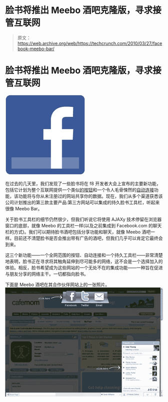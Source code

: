 # 脸书将推出 Meebo 酒吧克隆版，寻求接管互联网

> 原文：<https://web.archive.org/web/https://techcrunch.com/2010/03/27/facebook-meebo-bar/>

# 脸书将推出 Meebo 酒吧克隆版，寻求接管互联网

![](img/ec71b9d149fc063ecb916c8ca77ca964.png)

在过去的几天里，我们发现了一些脸书将在 f8 开发者大会上宣布的主要新功能，包括它计划为整个互联网提供一个类似[的按钮](https://web.archive.org/web/20221206202320/https://beta.techcrunch.com/2010/03/25/facebook-to-release-a-like-button-for-the-whole-darn-internet/)和一个令人毛骨悚然的[自动连接](https://web.archive.org/web/20221206202320/https://beta.techcrunch.com/2010/03/26/facebooks-plan-to-automatically-share-your-data-with-sites-you-never-signed-up-for/)功能，该功能将与你从未注册过的网站共享你的数据。现在，我们从多个渠道获悉该公司计划推出的第三款主要产品:第三方网站可以集成的持久脸书工具栏，听起来很像 Meebo Bar。

关于脸书工具栏的细节仍然很少，但我们听说它将使用 AJAXy 技术停留在浏览器窗口的底部，就像 Meebo 的工具栏一样(以及之前集成到 Facebook.com 的聊天栏的方式)。我们可以期待脸书酒吧包括分享功能和聊天，就像 Meebo 酒吧一样。目前还不清楚脸书是否会推出带有广告的酒吧，但我们几乎可以肯定它最终会到来。

这三个新功能——一个全网范围的按钮、自动连接和一个持久工具栏——非常清楚地表明，脸书正在寻求将其触角延伸到尽可能多的网络，这不会是一个选择加入的体验。相反，脸书希望成为这些网站的一个无处不在的集成功能——一种旨在促进与朋友分享的网络主干。一切都指向脸书。

下面是 Meebo 酒吧在其合作伙伴网站上的一张照片。
![](img/a16bbcf9c3c7db40d528bfcd51e3766f.png)
